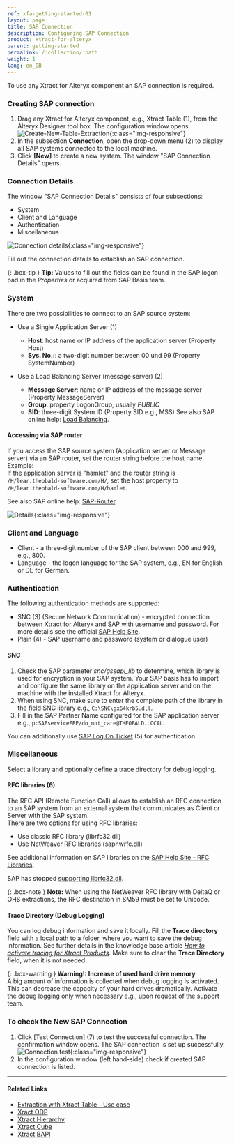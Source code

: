 ```yaml
---
ref: xfa-getting-started-01
layout: page
title: SAP Connection 
description: Configuring SAP Connection
product: xtract-for-alteryx
parent: getting-started
permalink: /:collection/:path
weight: 1
lang: en_GB
---
```


To use any Xtract for Alteryx component an SAP connection is required.

### Creating SAP connection
1. Drag any Xtract for Alteryx component, e.g., Xtract Table (1), from the Alteryx Designer tool box. The configuration window opens. 
![Create-New-Table-Extraction](/img/content/xfa/xfa_create_table_extraction_01.png){:class="img-responsive"}
2. In the subsection **Connection**, open the drop-down menu (2) to display all SAP systems connected to the local machine.
3. Click **[New]** to create a new system. The window "SAP Connection Details" opens.

### Connection Details
The window "SAP Connection Details" consists of four subsections:
- System
- Client and Language
- Authentication
- Miscellaneous

![Connection details](/img/content/xfa/xfa_connection-det.png){:class="img-responsive"}

Fill out the connection details to establish an SAP connection.

{: .box-tip }
**Tip:** Values to fill out the fields can be found in the SAP logon pad in the *Properties* or acquired from SAP Basis team.


### System
There are two possibilities to connect to an SAP source system:
- Use a Single Application Server (1)
	- **Host**:  host name or IP address of the application server (Property Host) 
	- **Sys. No.:**: a two-digit number between 00 und 99 (Property SystemNumber)

- Use a Load Balancing Server (message server) (2)
	- **Message Server**: name or IP address of the message server (Property MessageServer) 
	- **Group**: property LogonGroup, usually *PUBLIC*
	- **SID**: three-digit System ID (Property SID e.g.,  MSS) 
See also SAP online help: [Load Balancing](https://help.sap.com/saphelp_nwpi711/helpdata/en/c4/3a644c505211d189550000e829fbbd/content.htm?no_cache=true).

#### Accessing via SAP router

If you access the SAP source system (Application server or Message server) via an SAP router, set the router string before the host name. <br>
Example:<br>
If the application server is "hamlet" and the router string is ``/H/lear.theobald-software.com/H/``, set the host property to ``/H/lear.theobald-software.com/H/hamlet``.

See also SAP online help: [SAP-Router](https://help.sap.com/saphelp_snc700_ehp01/helpdata/en/48/6e2ef629540e27e10000000a421937/frameset.htm).


![Details](/img/content/xfa/xfa_connection-det-02.png){:class="img-responsive"}<br> 

### Client and Language
- Client - a three-digit number of the SAP client between 000 and 999, e.g., 800.
- Language - the logon language for the SAP system, e.g., EN for English or DE for German.

### Authentication
The following authentication methods are supported:
-  SNC (3) (Secure Network Communication) -  encrypted connection between Xtract for Alteryx and SAP with username and password. For more details see the official [SAP Help Site](https://help.sap.com/viewer/6f3e0bea6c4b101484fcf5305b4d624b/7.01.22/en-US/e656f466e99a11d1a5b00000e835363f.html).
-  Plain (4) - SAP username and password (system or dialogue user)

#### SNC
1. Check the SAP parameter *snc/gssapi_lib* to determine, which library is used for encryption in your SAP system.
Your SAP basis has to import and configure the same library on the application server and on the machine with the installed Xtract for Alteryx.
2. When using SNC, make sure to enter the complete path of the library in the field SNC library e.g., ``C:\SNC\gx64krb5.dll``.
3. Fill in the SAP Partner Name configured for the SAP application server e.g., ``p:SAPserviceERP/do_not_care@THEOBALD.LOCAL``.

You can additionally use [SAP Log On Ticket](https://kb.theobald-software.com/erpconnect-samples/how-to-login-to-sap-with-an-sso-logonticket) (5) for authentication. 

### Miscellaneous
Select a library and optionally define a trace directory for debug logging.

#### RFC libraries (6)
The RFC API (Remote Function Call) allows to establish an RFC connection to an SAP system from an external system that communicates as Client or Server with the SAP system.  
There are two options for using RFC libraries:
- Use classic RFC library (librfc32.dll)
- Use NetWeaver RFC libraries (sapnwrfc.dll)


See additional information on SAP libraries on the [SAP Help Site - RFC Libraries](https://help.sap.com/saphelp_nwpi71/helpdata/de/45/18e96cd26321a1e10000000a1553f6/frameset.htm). <br>

SAP has stopped [supporting librfc32.dll](https://blogs.sap.com/2012/08/15/support-for-classic-rfc-library-ends-march-2016/). 

{: .box-note }
**Note:** When using the NetWeaver RFC library with DeltaQ or OHS extractions, the RFC destination in SM59 must be set to Unicode. 

#### Trace Directory (Debug Logging)

You can log debug information and save it locally. Fill the **Trace directory** field with a local path to a folder, where you want to save the debug information.
See further details in the knowledge base article [*How to activate tracing for Xtract Products*](https://kb.theobald-software.com/general/how-to-activate-tracing-for-xtract-products).
Make sure to clear the **Trace Directory** field, when it is not needed.

{: .box-warning }
**Warning!: Increase of used hard drive memory** <br>
A big amount of information is collected when debug logging is activated. This can decrease the capacity of your hard drives dramatically.
Activate the debug logging only when necessary e.g., upon request of the support team.


### To check the New SAP Connection
1. Click [Test Connection] (7) to test the successful connection. The confirmation window opens.
The SAP connection is set up successfully.
![Connection test](/img/content/xfa/xfa_test-con.png){:class="img-responsive"}
2. In the configuration window (left hand-side) check if created SAP connection is listed.<br>

****
#### Related Links
- [Extraction with Xtract Table - Use case](./use-case-extraction-with-table)
- [Xract ODP](../odp)
- [Xtract Hierarchy](../bwhierarchy)
- [Xtract Cube](../bw-cube)
- [Xtract BAPI](../bapi)



